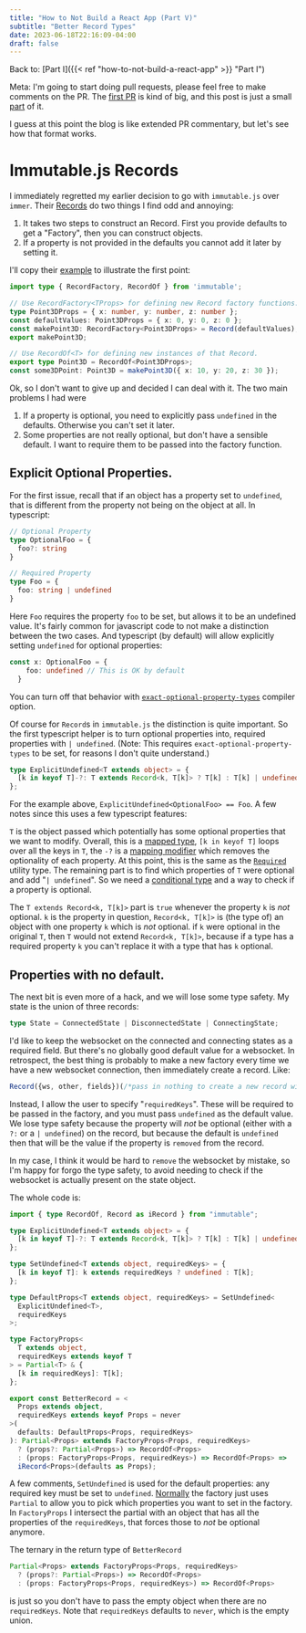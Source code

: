 ```yaml
---
title: "How to Not Build a React App (Part V)"
subtitle: "Better Record Types"
date: 2023-06-18T22:16:09-04:00
draft: false
---
```


Back to: [Part I]({{< ref "how-to-not-build-a-react-app" >}} "Part I")

Meta: I'm going to start doing pull requests, please feel free to make comments on the PR. The [first PR](https://github.com/patrickthebold/mpd-client/pull/1) is kind of big, and this post is just a small [part](https://github.com/patrickthebold/mpd-client/pull/1/files#diff-0be871a483628d519358d5ba3c621e82882d8a0ae7e1f30551c248b97e0cfb30) of it.

I guess at this point the blog is like extended PR commentary, but let's see how that format works.

# Immutable.js Records

I immediately regretted my earlier decision to go with `immutable.js` over `immer`. Their [Records](https://immutable-js.com/docs/v4.3.0/Record/) do two things I find odd and annoying:

1. It takes two steps to construct an Record. First you provide defaults to get a "Factory", then you can construct objects.
1. If a property is not provided in the defaults you cannot add it later by setting it.

I'll copy their [example]() to illustrate the first point:
```ts
import type { RecordFactory, RecordOf } from 'immutable';

// Use RecordFactory<TProps> for defining new Record factory functions.
type Point3DProps = { x: number, y: number, z: number };
const defaultValues: Point3DProps = { x: 0, y: 0, z: 0 };
const makePoint3D: RecordFactory<Point3DProps> = Record(defaultValues);
export makePoint3D;

// Use RecordOf<T> for defining new instances of that Record.
export type Point3D = RecordOf<Point3DProps>;
const some3DPoint: Point3D = makePoint3D({ x: 10, y: 20, z: 30 });
```

Ok, so I don't want to give up and decided I can deal with it. The two main problems I had were

1. If a property is optional, you need to explicitly pass `undefined` in the defaults. Otherwise you can't set it later.
1. Some properties are not really optional, but don't have a sensible default. I want to require them to be passed into the factory function.

## Explicit Optional Properties.

For the first issue, recall that if an object has a property set to `undefined`, that is different from the property not being on the object at all. In typescript:

```ts
// Optional Property
type OptionalFoo = {
  foo?: string
}

// Required Property
type Foo = {
  foo: string | undefined
}
```

Here `Foo` requires the property `foo` to be set, but allows it to be an undefined value. It's fairly common for javascript code to not make 
a distinction between the two cases. And typescript (by default) will allow explicitly setting `undefined` for optional properties:
```ts
const x: OptionalFoo = {
    foo: undefined // This is OK by default
  }
```

You can turn off that behavior with [`exact-optional-property-types`](https://devblogs.microsoft.com/typescript/announcing-typescript-4-4/#exact-optional-property-types) compiler option. 

Of course for `Record`s in `immutable.js` the distinction is quite important. So the first typescript helper is to turn optional properties into, required properties with `| undefined`. (Note: This requires `exact-optional-property-types` to be set, for reasons I don't quite understand.)

```ts
type ExplicitUndefined<T extends object> = {
  [k in keyof T]-?: T extends Record<k, T[k]> ? T[k] : T[k] | undefined;
};
```

For the example above, `ExplicitUndefined<OptionalFoo> == Foo`. A few notes since this uses a few typescript features:

`T` is the object passed which potentially has some optional properties that we want to modify. Overall, this is a [mapped type](https://www.typescriptlang.org/docs/handbook/2/mapped-types.html), `[k in keyof T]` loops over all the keys in `T`, the `-?` is a [mapping modifier](https://www.typescriptlang.org/docs/handbook/2/mapped-types.html#mapping-modifiers) which removes the optionality of each property. At this point, this is the same as the [`Required`](https://www.typescriptlang.org/docs/handbook/utility-types.html#requiredtype) utility type. The remaining part is to find which properties of `T` were optional and add "`| undefined`". So we need a [conditional type](https://www.typescriptlang.org/docs/handbook/2/conditional-types.html) and a way to check if a property is optional.

The `T extends Record<k, T[k]>` part is `true` whenever the property `k` is _not_ optional. `k` is the property in question, `Record<k, T[k]>` is (the type of) an object with one property `k` which is _not_ optional. if `k` were optional in the original `T`, then `T` would not extend `Record<k, T[k]>`, because if a type has a required property `k` you can't replace it with a type that has `k` optional.

## Properties with no default.

The next bit is even more of a hack, and we will lose some type safety. My state is the union of three records:
```ts
type State = ConnectedState | DisconnectedState | ConnectingState;
```
I'd like to keep the websocket on the connected and connecting states as a required field. But there's no globally good default value for a websocket. In retrospect, the best thing is probably to make a new factory every time we have a new websocket connection, then immediately create a record. Like:

```ts
Record({ws, other, fields})(/*pass in nothing to create a new record with defaults*/)
```

Instead, I allow the user to specify "`requiredKeys`". These will be required to be passed in the factory, and you must pass `undefined` as the default value. We lose type safety because the property will _not_ be optional (either with a `?:` or a `| undefined`) on the record, but because the default is `undefined` then that will be the value if the property is `removed` from the record.

In my case, I think it would be hard to `remove` the websocket by mistake, so I'm happy for forgo the type safety, to avoid needing to check if the websocket is actually present on the state object.

The whole code is:
```ts
import { type RecordOf, Record as iRecord } from "immutable";

type ExplicitUndefined<T extends object> = {
  [k in keyof T]-?: T extends Record<k, T[k]> ? T[k] : T[k] | undefined;
};

type SetUndefined<T extends object, requiredKeys> = {
  [k in keyof T]: k extends requiredKeys ? undefined : T[k];
};

type DefaultProps<T extends object, requiredKeys> = SetUndefined<
  ExplicitUndefined<T>,
  requiredKeys
>;

type FactoryProps<
  T extends object,
  requiredKeys extends keyof T
> = Partial<T> & {
  [k in requiredKeys]: T[k];
};

export const BetterRecord = <
  Props extends object,
  requiredKeys extends keyof Props = never
>(
  defaults: DefaultProps<Props, requiredKeys>
): Partial<Props> extends FactoryProps<Props, requiredKeys>
  ? (props?: Partial<Props>) => RecordOf<Props>
  : (props: FactoryProps<Props, requiredKeys>) => RecordOf<Props> =>
  iRecord<Props>(defaults as Props);
```

A few comments, `SetUndefined` is used for the default properties: any required key must be set to `undefined`. [Normally](https://github.com/immutable-js/immutable-js/blob/c41e7fb428c76fe9d22d0e1640af2dea71ae4051/type-definitions/immutable.d.ts#L2620) the factory just uses `Partial` to allow you to pick which properties you want to set in the factory. In `FactoryProps` I intersect the partial with an object that has all the properties of the `requiredKeys`, that forces those to _not_ be optional anymore. 

The ternary in the return type of `BetterRecord`
```ts
Partial<Props> extends FactoryProps<Props, requiredKeys>
  ? (props?: Partial<Props>) => RecordOf<Props>
  : (props: FactoryProps<Props, requiredKeys>) => RecordOf<Props>
```
is just so you don't have to pass the empty object when there are no `requiredKeys`. Note that `requiredKeys` defaults to `never`, which is the empty union.

